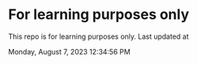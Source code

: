 # For learning purposes only
This repo is for learning purposes only.
Last updated at

Monday, August 7, 2023 12:34:56 PM


